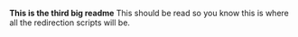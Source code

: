 **This is the third big readme**
This should be read so you know this is where all the redirection scripts will be.